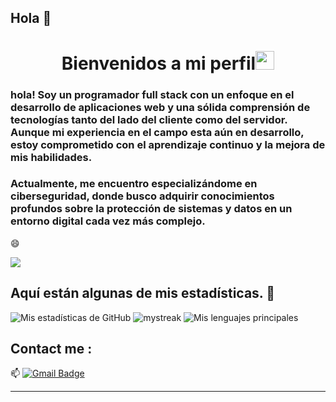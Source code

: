 ## Hola 👋
<h1 align="center">Bienvenidos a mi perfil<img src="https://github.com/souvikguria98/souvikguria98/blob/master/Hi.gif" width="30"> </h1>

### hola! Soy un programador full stack con un enfoque en el desarrollo de aplicaciones web y una sólida comprensión de tecnologías tanto del lado del cliente como del servidor. Aunque mi experiencia en el campo esta aún en desarrollo, estoy comprometido con el aprendizaje continuo y la mejora de mis habilidades. 
### Actualmente, me encuentro especializándome en ciberseguridad, donde busco adquirir conocimientos profundos sobre la protección de sistemas y datos en un entorno digital cada vez más complejo.
 😄


<a href="https://www.youtube.com/watch?v=dQw4w9WgXcQ"><img src="https://user-images.githubusercontent.com/73097560/115834477-dbab4500-a447-11eb-908a-139a6edaec5c.gif"></a>

## Aquí están algunas de mis estadísticas. 🚀
![Mis estadísticas de GitHub](https://github-readme-stats.vercel.app/api?username=GuillermoL99&show_icons=true&theme=tokyonight)
<img src="https://github-readme-streak-stats.herokuapp.com/?user=GuillermoL99&theme=tokyonight" alt="mystreak"/>
![Mis lenguajes principales](https://github-readme-stats.vercel.app/api/top-langs/?username=GuillermoL99&theme=tokyonight&layout=compact)


## Contact me : 
📫 [![Gmail Badge](https://img.shields.io/badge/-guillermo.lee@gmail.com-blue?style=flat-roundedrectangle&logo=Gmail&logoColor=white&link=mailto:guillermo.lee@gmai.com)](guillermo.lee.com)



------

<!--
-->
